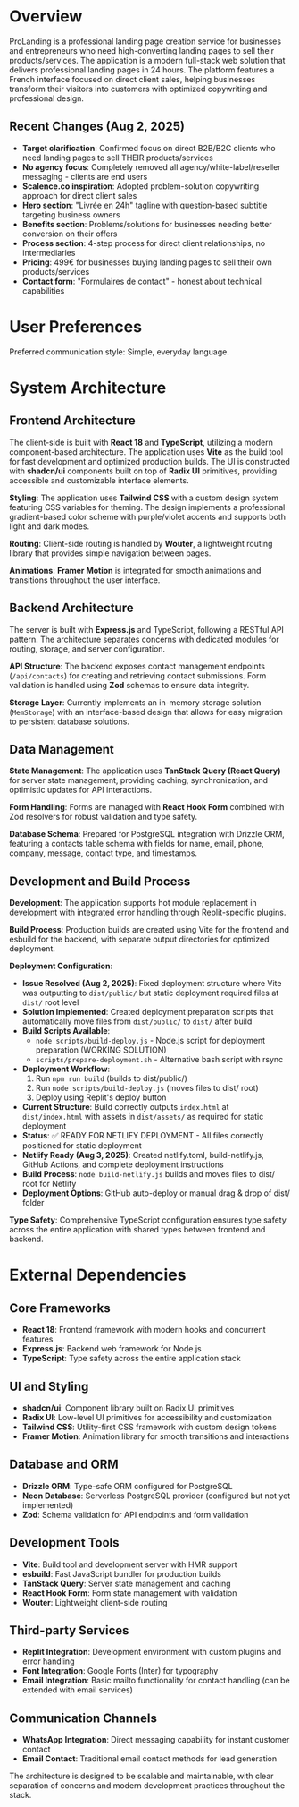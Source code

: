 # Overview

ProLanding is a professional landing page creation service for businesses and entrepreneurs who need high-converting landing pages to sell their products/services. The application is a modern full-stack web solution that delivers professional landing pages in 24 hours. The platform features a French interface focused on direct client sales, helping businesses transform their visitors into customers with optimized copywriting and professional design.

## Recent Changes (Aug 2, 2025)
- **Target clarification**: Confirmed focus on direct B2B/B2C clients who need landing pages to sell THEIR products/services
- **No agency focus**: Completely removed all agency/white-label/reseller messaging - clients are end users
- **Scalence.co inspiration**: Adopted problem-solution copywriting approach for direct client sales
- **Hero section**: "Livrée en 24h" tagline with question-based subtitle targeting business owners
- **Benefits section**: Problems/solutions for businesses needing better conversion on their offers
- **Process section**: 4-step process for direct client relationships, no intermediaries
- **Pricing**: 499€ for businesses buying landing pages to sell their own products/services
- **Contact form**: "Formulaires de contact" - honest about technical capabilities

# User Preferences

Preferred communication style: Simple, everyday language.

# System Architecture

## Frontend Architecture
The client-side is built with **React 18** and **TypeScript**, utilizing a modern component-based architecture. The application uses **Vite** as the build tool for fast development and optimized production builds. The UI is constructed with **shadcn/ui** components built on top of **Radix UI** primitives, providing accessible and customizable interface elements.

**Styling**: The application uses **Tailwind CSS** with a custom design system featuring CSS variables for theming. The design implements a professional gradient-based color scheme with purple/violet accents and supports both light and dark modes.

**Routing**: Client-side routing is handled by **Wouter**, a lightweight routing library that provides simple navigation between pages.

**Animations**: **Framer Motion** is integrated for smooth animations and transitions throughout the user interface.

## Backend Architecture
The server is built with **Express.js** and TypeScript, following a RESTful API pattern. The architecture separates concerns with dedicated modules for routing, storage, and server configuration.

**API Structure**: The backend exposes contact management endpoints (`/api/contacts`) for creating and retrieving contact submissions. Form validation is handled using **Zod** schemas to ensure data integrity.

**Storage Layer**: Currently implements an in-memory storage solution (`MemStorage`) with an interface-based design that allows for easy migration to persistent database solutions.

## Data Management
**State Management**: The application uses **TanStack Query (React Query)** for server state management, providing caching, synchronization, and optimistic updates for API interactions.

**Form Handling**: Forms are managed with **React Hook Form** combined with Zod resolvers for robust validation and type safety.

**Database Schema**: Prepared for PostgreSQL integration with Drizzle ORM, featuring a contacts table schema with fields for name, email, phone, company, message, contact type, and timestamps.

## Development and Build Process
**Development**: The application supports hot module replacement in development with integrated error handling through Replit-specific plugins.

**Build Process**: Production builds are created using Vite for the frontend and esbuild for the backend, with separate output directories for optimized deployment.

**Deployment Configuration**: 
- **Issue Resolved (Aug 2, 2025)**: Fixed deployment structure where Vite was outputting to `dist/public/` but static deployment required files at `dist/` root level
- **Solution Implemented**: Created deployment preparation scripts that automatically move files from `dist/public/` to `dist/` after build
- **Build Scripts Available**: 
  - `node scripts/build-deploy.js` - Node.js script for deployment preparation (WORKING SOLUTION)
  - `scripts/prepare-deployment.sh` - Alternative bash script with rsync
- **Deployment Workflow**:
  1. Run `npm run build` (builds to dist/public/)
  2. Run `node scripts/build-deploy.js` (moves files to dist/ root)
  3. Deploy using Replit's deploy button
- **Current Structure**: Build correctly outputs `index.html` at `dist/index.html` with assets in `dist/assets/` as required for static deployment
- **Status**: ✅ READY FOR NETLIFY DEPLOYMENT - All files correctly positioned for static deployment
- **Netlify Ready (Aug 3, 2025)**: Created netlify.toml, build-netlify.js, GitHub Actions, and complete deployment instructions
- **Build Process**: `node build-netlify.js` builds and moves files to dist/ root for Netlify
- **Deployment Options**: GitHub auto-deploy or manual drag & drop of dist/ folder

**Type Safety**: Comprehensive TypeScript configuration ensures type safety across the entire application with shared types between frontend and backend.

# External Dependencies

## Core Frameworks
- **React 18**: Frontend framework with modern hooks and concurrent features
- **Express.js**: Backend web framework for Node.js
- **TypeScript**: Type safety across the entire application stack

## UI and Styling
- **shadcn/ui**: Component library built on Radix UI primitives
- **Radix UI**: Low-level UI primitives for accessibility and customization
- **Tailwind CSS**: Utility-first CSS framework with custom design tokens
- **Framer Motion**: Animation library for smooth transitions and interactions

## Database and ORM
- **Drizzle ORM**: Type-safe ORM configured for PostgreSQL
- **Neon Database**: Serverless PostgreSQL provider (configured but not yet implemented)
- **Zod**: Schema validation for API endpoints and form validation

## Development Tools
- **Vite**: Build tool and development server with HMR support
- **esbuild**: Fast JavaScript bundler for production builds
- **TanStack Query**: Server state management and caching
- **React Hook Form**: Form state management with validation
- **Wouter**: Lightweight client-side routing

## Third-party Services
- **Replit Integration**: Development environment with custom plugins and error handling
- **Font Integration**: Google Fonts (Inter) for typography
- **Email Integration**: Basic mailto functionality for contact handling (can be extended with email services)

## Communication Channels
- **WhatsApp Integration**: Direct messaging capability for instant customer contact
- **Email Contact**: Traditional email contact methods for lead generation

The architecture is designed to be scalable and maintainable, with clear separation of concerns and modern development practices throughout the stack.